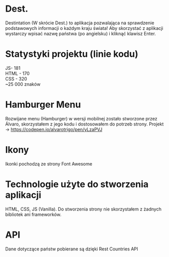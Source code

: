 # Dest.

Destintation (W skrócie Dest.) to aplikacja pozwalająca na sprawdzenie podstawowych informacji o każdym kraju świata!
Aby skorzystać z aplikacji wystarczy wpisać nazwę państwa (po angielsku) i kliknąć klawisz Enter.

# Statystyki projektu (linie kodu)

JS- 181<br>
HTML - 170<br>
CSS - 320<br>
~25 000 znaków

# Hamburger Menu

Rozwijane menu (Hamburger) w wersji mobilnej zostało stworzone przez Álvaro, skorzystałem z jego kodu i dostosowałem do potrzeb strony.
Projekt -> https://codepen.io/alvarotrigo/pen/yLzaPVJ

# Ikony

Ikonki pochodzą ze strony Font Awesome

# Technologie użyte do stworzenia aplikacji

HTML, CSS, JS (Vanilla). Do stworzenia strony nie skorzystałem z żadnych bibliotek ani frameworków.

# API

Dane dotyczące państw pobierane są dzięki Rest Countries API

